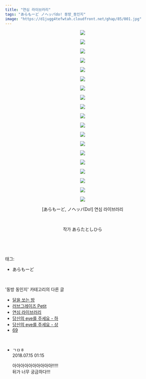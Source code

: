 ```yaml
---
title: "연심 라이브러리"
tags: "あらもーど ノヘッパdo! 동방_동인지"
image: "https://d1jugg4tefwtah.cloudfront.net/ghap/85/001.jpg"
---
```

<div class="article">
<p style="text-align: center; clear: none; float: none;"><img src="{{ site.imgserver11 }}/ghap/85/001.jpg"/></p>
<p style="text-align: center; clear: none; float: none;"><img src="{{ site.imgserver11 }}/ghap/85/002.jpg"/></p>
<p style="text-align: center; clear: none; float: none;"><img src="{{ site.imgserver11 }}/ghap/85/003.jpg"/></p>
<p style="text-align: center; clear: none; float: none;"><img src="{{ site.imgserver11 }}/ghap/85/004.jpg"/></p>
<p style="text-align: center; clear: none; float: none;"><img src="{{ site.imgserver11 }}/ghap/85/005.jpg"/></p>
<p style="text-align: center; clear: none; float: none;"><img src="{{ site.imgserver11 }}/ghap/85/006.jpg"/></p>
<p style="text-align: center; clear: none; float: none;"><img src="{{ site.imgserver11 }}/ghap/85/007.jpg"/></p>
<p style="text-align: center; clear: none; float: none;"><img src="{{ site.imgserver11 }}/ghap/85/008.jpg"/></p>
<p style="text-align: center; clear: none; float: none;"><img src="{{ site.imgserver11 }}/ghap/85/009.jpg"/></p>
<p style="text-align: center; clear: none; float: none;"><img src="{{ site.imgserver11 }}/ghap/85/010.jpg"/></p>
<p style="text-align: center; clear: none; float: none;"><img src="{{ site.imgserver11 }}/ghap/85/011.jpg"/></p>
<p style="text-align: center; clear: none; float: none;"><img src="{{ site.imgserver11 }}/ghap/85/012.jpg"/></p>
<p style="text-align: center; clear: none; float: none;"><img src="{{ site.imgserver11 }}/ghap/85/013.jpg"/></p>
<p style="text-align: center; clear: none; float: none;"><img src="{{ site.imgserver11 }}/ghap/85/014.jpg"/></p>
<p style="text-align: center; clear: none; float: none;"><img src="{{ site.imgserver11 }}/ghap/85/015.jpg"/></p>
<p style="text-align: center; clear: none; float: none;"><img src="{{ site.imgserver11 }}/ghap/85/016.jpg"/></p>
<p style="text-align: center; clear: none; float: none;"><img src="{{ site.imgserver11 }}/ghap/85/017.jpg"/></p>
<p style="text-align: center; clear: none; float: none;"><img src="{{ site.imgserver11 }}/ghap/85/018.jpg"/></p>
<p style="text-align: center; clear: none; float: none;"><img src="{{ site.imgserver11 }}/ghap/85/019.jpg"/></p>
<p style="text-align: center; clear: none; float: none;"></p>
<p style="text-align: center; clear: none; float: none;">[あらもーど, ノヘッパDo!] 연심 라이브러리</p>
<p style="text-align: center; clear: none; float: none;"><br/></p>
<p style="text-align: center; clear: none; float: none;">작가 あらたとしひら</p>
<p><br/></p>
</div><br/>
<div class="tagTrail">
<p>태그: </p>
<ul>
<li>あらもーど</li>
</ul>
</div><br/>
<div class="another">
<p>'동방 동인지' 카테고리의 다른 글</p>
<ul>
<li><a href="/ghap_87">달을 쏘는 밤</a></li>
<li><a href="/ghap_86">러브그레이즈 Petit</a></li>
<li><a href="/ghap_85">연심 라이브러리</a></li>
<li><a href="/ghap_84">당신의 eye를 주세요 - 하</a></li>
<li><a href="/ghap_83">당신의 eye를 주세요 - 상</a></li>
<li><a href="/ghap_82">69</a></li>
</ul>
</div><br/>
<div class="cb_module cb_fluid">
<div class="cb_wrt cb_profile">
<div class="comment">
<ul>
<li class="cb_thumb_off" id="comment15286796">
<div class="cb_comment_area">
<div class="cb_info_area">
<div class="cb_section">
<span class="cb_nick_name">ㄱㅁㅎ</span>
</div>
<div class="cb_section">
<span class="cb_date">2018.07.15 01:15 </span>
</div>
</div>
<div class="cb_dsc_comment">
<p class="cb_dsc">
											아아아아아아아아아아!!!!!<br/>
뒤가 너무 궁금하다!!!
										</p>
</div>
</div></li>
</ul>
</div>
</div><!-- commentList close -->
</div><br/>
